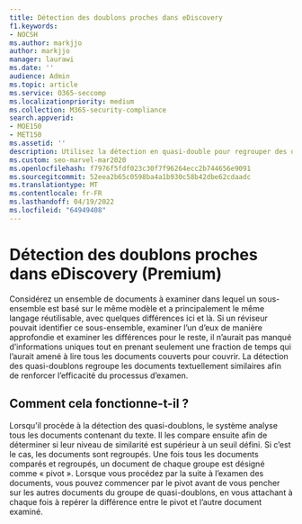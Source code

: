 ```yaml
---
title: Détection des doublons proches dans eDiscovery
f1.keywords:
- NOCSH
ms.author: markjjo
author: markjjo
manager: laurawi
ms.date: ''
audience: Admin
ms.topic: article
ms.service: O365-seccomp
ms.localizationpriority: medium
ms.collection: M365-security-compliance
search.appverid:
- MOE150
- MET150
ms.assetid: ''
description: Utilisez la détection en quasi-double pour regrouper des documents textuels similaires lors de l’analyse des données de cas dans eDiscovery (Premium).
ms.custom: seo-marvel-mar2020
ms.openlocfilehash: f7976f5fdf023c30f7f96264ecc2b744656e9091
ms.sourcegitcommit: 52eea2b65c0598ba4a1b930c58b42dbe62cdaadc
ms.translationtype: MT
ms.contentlocale: fr-FR
ms.lasthandoff: 04/19/2022
ms.locfileid: "64949408"
---
```

# <a name="near-duplicate-detection-in-ediscovery-premium"></a>Détection des doublons proches dans eDiscovery (Premium)

Considérez un ensemble de documents à examiner dans lequel un sous-ensemble est basé sur le même modèle et a principalement le même langage réutilisable, avec quelques différences ici et là. Si un réviseur pouvait identifier ce sous-ensemble, examiner l’un d’eux de manière approfondie et examiner les différences pour le reste, il n’aurait pas manqué d’informations uniques tout en prenant seulement une fraction de temps qui l’aurait amené à lire tous les documents couverts pour couvrir. La détection des quasi-doublons regroupe les documents textuellement similaires afin de renforcer l’efficacité du processus d’examen.

## <a name="how-does-it-work"></a>Comment cela fonctionne-t-il ?

Lorsqu’il procède à la détection des quasi-doublons, le système analyse tous les documents contenant du texte. Il les compare ensuite afin de déterminer si leur niveau de similarité est supérieur à un seuil défini. Si c’est le cas, les documents sont regroupés. Une fois tous les documents comparés et regroupés, un document de chaque groupe est désigné comme « pivot ». Lorsque vous procédez par la suite à l’examen des documents, vous pouvez commencer par le pivot avant de vous pencher sur les autres documents du groupe de quasi-doublons, en vous attachant à chaque fois à repérer la différence entre le pivot et l’autre document examiné.
